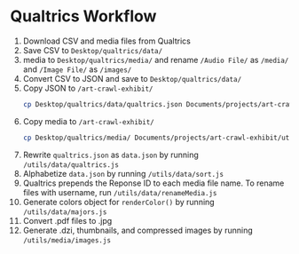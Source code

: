 # Qualtrics Workflow
1. Download CSV and media files from Qualtrics
2. Save CSV to `Desktop/qualtrics/data/`
3. media to `Desktop/qualtrics/media/` and rename `/Audio File/` as `/media/` and `/Image File/` as `/images/`
4. Convert CSV to JSON and save to `Desktop/qualtrics/data/`
5. Copy JSON to `/art-crawl-exhibit/`
    ```bash
    cp Desktop/qualtrics/data/qualtrics.json Documents/projects/art-crawl-exhibit/utils/data/qualtrics.json
    ```
6. Copy media to `/art-crawl-exhibit/`
    ```bash
    cp Desktop/qualtrics/media/ Documents/projects/art-crawl-exhibit/utils/media/
    ```
7. Rewrite `qualtrics.json` as `data.json` by running `/utils/data/qualtrics.js`
8. Alphabetize `data.json` by running `/utils/data/sort.js`
9. Qualtrics prepends the Reponse ID to each media file name. To rename files with username, run `/utils/data/renameMedia.js`
10. Generate colors object for `renderColor()` by running `/utils/data/majors.js`
11. Convert .pdf files to .jpg
12. Generate .dzi, thumbnails, and compressed images by running `/utils/media/images.js`



